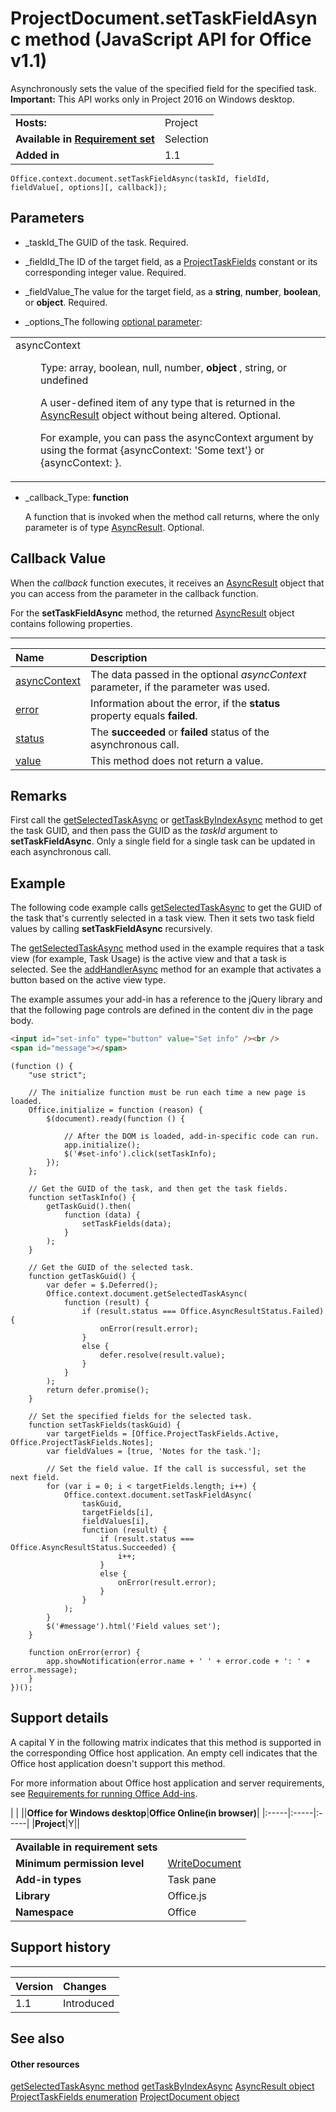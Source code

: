 
# ProjectDocument.setTaskFieldAsync method (JavaScript API for Office v1.1)
Asynchronously sets the value of the specified field for the specified task.
 **Important:** This API works only in Project 2016 on Windows desktop.

|||
|:-----|:-----|
|**Hosts:**|Project|
|**Available in [Requirement set](http://msdn.microsoft.com/library/6b6702f2-b0a5-46ab-a356-8dda897ca8ae%28Office.15%29.aspx)**|Selection|
|**Added in**|1.1|

```
Office.context.document.setTaskFieldAsync(taskId, fieldId, fieldValue[, options][, callback]);
```


## Parameters


-  _taskId_The GUID of the task. Required.
    
-  _fieldId_The ID of the target field, as a [ProjectTaskFields](../reference/enumerations/projecttaskfields-enumeration.md) constant or its corresponding integer value. Required.
    
-  _fieldValue_The value for the target field, as a  **string**,  **number**,  **boolean**, or  **object**. Required.
    
-  _options_The following [optional parameter](http://msdn.microsoft.com/library/7fe6bb42-3178-4d96-85f5-af5caea7b950%28Office.15%29.aspx#AsyncProgramming_OptionalParameters):
    
||
|:-----|
|<dl class="authored" xmlns:xlink="http://www.w3.org/1999/xlink" xmlns:mtps="http://msdn2.microsoft.com/mtps" xmlns:MSHelp="http://msdn.microsoft.com/mshelp" xmlns:mshelp="http://msdn.microsoft.com/mshelp" xmlns:ddue="http://ddue.schemas.microsoft.com/authoring/2003/5" xmlns:msxsl="urn:schemas-microsoft-com:xslt"><dt><span class="parameter" sdata="paramReference">asyncContext</span></dt><dd><p>Type: <span class="keyword">array</span>, <span class="keyword">boolean</span>, <span class="keyword">null</span>, <span class="keyword">number</span>, <b>object</b> , <span class="keyword">string</span>, or <span class="keyword">undefined</span></p><p>A user-defined item of any type that is returned in the <a href="540c114f-0398-425c-baf3-7363f2f6bc47.htm">AsyncResult</a> object without being altered. Optional.</p><p>For example, you can pass the <span class="parameter" sdata="paramReference">asyncContext</span> argument by using the format <span class="code">{asyncContext: 'Some text'}</span> or <span class="code">{asyncContext: <object>}</span>.</p></dd></dl>|
-  _callback_Type:  **function**
    
    A function that is invoked when the method call returns, where the only parameter is of type [AsyncResult](../reference/shared/asyncresult-object.md). Optional.
    

## Callback Value

When the  _callback_ function executes, it receives an [AsyncResult](../reference/shared/asyncresult-object.md) object that you can access from the parameter in the callback function.

For the  **setTaskFieldAsync** method, the returned [AsyncResult](../reference/shared/asyncresult-object.md) object contains following properties.


****


|**Name**|**Description**|
|:-----|:-----|
|[asyncContext](../reference/shared/asyncresult/asynccontext-property.md)|The data passed in the optional  _asyncContext_ parameter, if the parameter was used.|
|[error](../reference/shared/asyncresult/error-property.md)|Information about the error, if the  **status** property equals **failed**.|
|[status](../reference/shared/asyncresult/status-property.md)|The  **succeeded** or **failed** status of the asynchronous call.|
|[value](../reference/shared/asyncresult/value-property.md)|This method does not return a value.|

## Remarks

First call the [getSelectedTaskAsync](../reference/shared/projectdocument/getselectedtaskasync-method.md) or [getTaskByIndexAsync](../reference/shared/projectdocument/settaskfieldasync-method.md) method to get the task GUID, and then pass the GUID as the _taskId_ argument to **setTaskFieldAsync**. Only a single field for a single task can be updated in each asynchronous call.


## Example

The following code example calls [getSelectedTaskAsync](../reference/shared/projectdocument/getselectedtaskasync-method.md) to get the GUID of the task that's currently selected in a task view. Then it sets two task field values by calling **setTaskFieldAsync** recursively.

The [getSelectedTaskAsync](../reference/shared/projectdocument/getselectedtaskasync-method.md) method used in the example requires that a task view (for example, Task Usage) is the active view and that a task is selected. See the [addHandlerAsync](../reference/shared/projectdocument/addhandlerasync-method.md) method for an example that activates a button based on the active view type.

The example assumes your add-in has a reference to the jQuery library and that the following page controls are defined in the content div in the page body.




```HTML
<input id="set-info" type="button" value="Set info" /><br />
<span id="message"></span>
```




```
(function () {
    "use strict";

    // The initialize function must be run each time a new page is loaded.
    Office.initialize = function (reason) {
        $(document).ready(function () {
            
            // After the DOM is loaded, add-in-specific code can run.
            app.initialize();
            $('#set-info').click(setTaskInfo);
        });
    };

    // Get the GUID of the task, and then get the task fields.
    function setTaskInfo() {
        getTaskGuid().then(
            function (data) {
                setTaskFields(data);
            }
        );
    }

    // Get the GUID of the selected task.
    function getTaskGuid() {
        var defer = $.Deferred();
        Office.context.document.getSelectedTaskAsync(
            function (result) {
                if (result.status === Office.AsyncResultStatus.Failed) {
                    onError(result.error);
                }
                else {
                    defer.resolve(result.value);
                }
            }
        );
        return defer.promise();
    }

    // Set the specified fields for the selected task.
    function setTaskFields(taskGuid) {
        var targetFields = [Office.ProjectTaskFields.Active, Office.ProjectTaskFields.Notes];
        var fieldValues = [true, 'Notes for the task.'];

        // Set the field value. If the call is successful, set the next field.
        for (var i = 0; i < targetFields.length; i++) {
            Office.context.document.setTaskFieldAsync(
                taskGuid,
                targetFields[i],
                fieldValues[i],
                function (result) {
                    if (result.status === Office.AsyncResultStatus.Succeeded) {
                        i++;
                    }
                    else {
                        onError(result.error);
                    }
                }
            );
        }
        $('#message').html('Field values set');
    }

    function onError(error) {
        app.showNotification(error.name + ' ' + error.code + ': ' + error.message);
    }
})();
```


## Support details


A capital Y in the following matrix indicates that this method is supported in the corresponding Office host application. An empty cell indicates that the Office host application doesn't support this method.

For more information about Office host application and server requirements, see [Requirements for running Office Add-ins](http://msdn.microsoft.com/library/67340567-bb9a-498c-96d3-3f52f28c16bc%28Office.15%29.aspx).


|
|
||**Office for Windows desktop**|**Office Online(in browser)**|
|:-----|:-----|:-----|
|**Project**|Y||

|||
|:-----|:-----|
|**Available in requirement sets**||
|**Minimum permission level**|[WriteDocument](http://msdn.microsoft.com/library/da2efadc-4ebf-45fe-be39-397ac1eb1dbd%28Office.15%29.aspx)|
|**Add-in types**|Task pane|
|**Library**|Office.js|
|**Namespace**|Office|

## Support history



****


|**Version**|**Changes**|
|:-----|:-----|
|1.1|Introduced|

## See also



#### Other resources


[getSelectedTaskAsync method](../reference/shared/projectdocument/getselectedresourceasync-method.md)
[getTaskByIndexAsync](../reference/shared/projectdocument/settaskfieldasync-method.md)
[AsyncResult object](../reference/shared/asyncresult-object.md)
[ProjectTaskFields enumeration](../reference/enumerations/projecttaskfields-enumeration.md)
[ProjectDocument object](../reference/shared/projectdocument/projectdocument-object.md)
